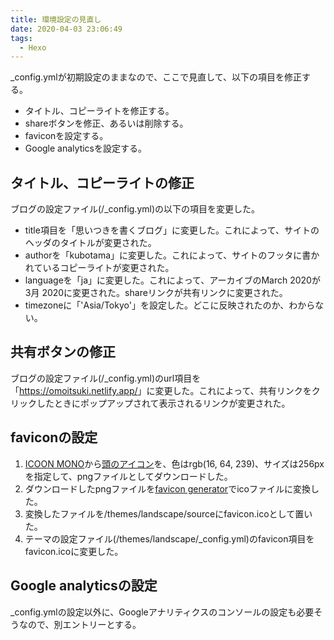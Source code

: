 ```yaml
---
title: 環境設定の見直し
date: 2020-04-03 23:06:49
tags:
  - Hexo
---
```


_config.ymlが初期設定のままなので、ここで見直して、以下の項目を修正する。

- タイトル、コピーライトを修正する。
- shareボタンを修正、あるいは削除する。
- faviconを設定する。
- Google analyticsを設定する。

<!--more-->

## タイトル、コピーライトの修正

ブログの設定ファイル(/_config.yml)の以下の項目を変更した。

- title項目を「思いつきを書くブログ」に変更した。これによって、サイトのヘッダのタイトルが変更された。
- authorを「kubotama」に変更した。これによって、サイトのフッタに書かれているコピーライトが変更された。
- languageを「ja」に変更した。これによって、アーカイブのMarch 2020が3月 2020に変更された。shareリンクが共有リンクに変更された。
- timezoneに「'Asia/Tokyo'」を設定した。どこに反映されたのか、わからない。

## 共有ボタンの修正

ブログの設定ファイル(/_config.yml)のurl項目を「<https://omoitsuki.netlify.app/>」に変更した。これによって、共有リンクをクリックしたときにポップアップされて表示されるリンクが変更された。

## faviconの設定

1. [ICOON MONO](https://icooon-mono.com/)から[頭のアイコン](https://icooon-mono.com/10226-%e9%a0%ad%e3%81%ae%e3%82%a2%e3%82%a4%e3%82%b3%e3%83%b3/)を、色はrgb(16, 64, 239)、サイズは256pxを指定して、pngファイルとしてダウンロードした。
1. ダウンロードしたpngファイルを[favicon generator](https://favicon.il.ly/)でicoファイルに変換した。
1. 変換したファイルを/themes/landscape/sourceにfavicon.icoとして置いた。
1. テーマの設定ファイル(/themes/landscape/_config.yml)のfavicon項目をfavicon.icoに変更した。

## Google analyticsの設定

_config.ymlの設定以外に、Googleアナリティクスのコンソールの設定も必要そうなので、別エントリーとする。
